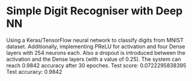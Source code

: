 # Simple Digit Recogniser with Deep NN
Using a Keras/TensorFlow neural network to classify digits from MNIST dataset. Additionally, implementing PReLU for activation and four Dense layers with 254 neurons each. Also a dropout is introduced between the activation and the Dense layers (with a value of 0.25). The system can reach 0.9842 accuracy after 30 epoches. 
Test score: 0.0722295838395
Test accuracy: 0.9842
